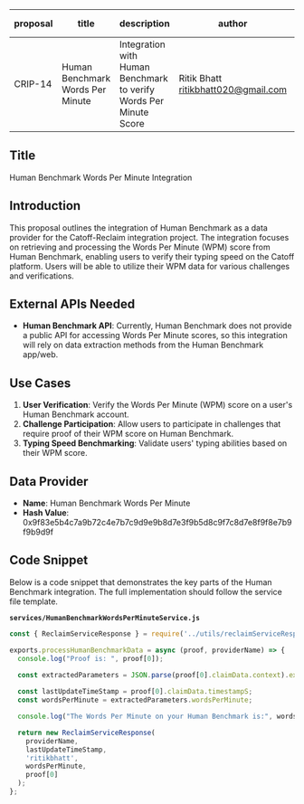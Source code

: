 | proposal | title                          | description                                                        | author                    | discussions-to | status | type        | category | created    | requires |
|----------|--------------------------------|--------------------------------------------------------------------|---------------------------|----------------|--------|-------------|----------|------------|----------|
| CRIP-14  | Human Benchmark Words Per Minute | Integration with Human Benchmark to verify Words Per Minute Score | Ritik Bhatt <ritikbhatt020@gmail.com> |                | Draft  | Integration | CRIP     | 2024-07-07 |          |

## Title

Human Benchmark Words Per Minute Integration

## Introduction

This proposal outlines the integration of Human Benchmark as a data provider for the Catoff-Reclaim integration project. The integration focuses on retrieving and processing the Words Per Minute (WPM) score from Human Benchmark, enabling users to verify their typing speed on the Catoff platform. Users will be able to utilize their WPM data for various challenges and verifications.

## External APIs Needed

- **Human Benchmark API**: Currently, Human Benchmark does not provide a public API for accessing Words Per Minute scores, so this integration will rely on data extraction methods from the Human Benchmark app/web.

## Use Cases

1. **User Verification**: Verify the Words Per Minute (WPM) score on a user's Human Benchmark account.
2. **Challenge Participation**: Allow users to participate in challenges that require proof of their WPM score on Human Benchmark.
3. **Typing Speed Benchmarking**: Validate users' typing abilities based on their WPM score.

## Data Provider

- **Name**: Human Benchmark Words Per Minute
- **Hash Value**: 0x9f83e5b4c7a9b72c4e7b7c9d9e9b8d7e3f9b5d8c9f7c8d7e8f9f8e7b9f9b9d9f

## Code Snippet

Below is a code snippet that demonstrates the key parts of the Human Benchmark integration. The full implementation should follow the service file template.

**`services/HumanBenchmarkWordsPerMinuteService.js`**

```javascript
const { ReclaimServiceResponse } = require('../utils/reclaimServiceResponse');

exports.processHumanBenchmarkData = async (proof, providerName) => {
  console.log("Proof is: ", proof[0]);

  const extractedParameters = JSON.parse(proof[0].claimData.context).extractedParameters;
  
  const lastUpdateTimeStamp = proof[0].claimData.timestampS;
  const wordsPerMinute = extractedParameters.wordsPerMinute;

  console.log("The Words Per Minute on your Human Benchmark is:", wordsPerMinute);

  return new ReclaimServiceResponse(
    providerName,
    lastUpdateTimeStamp,
    'ritikbhatt',
    wordsPerMinute,
    proof[0]
  );
};
